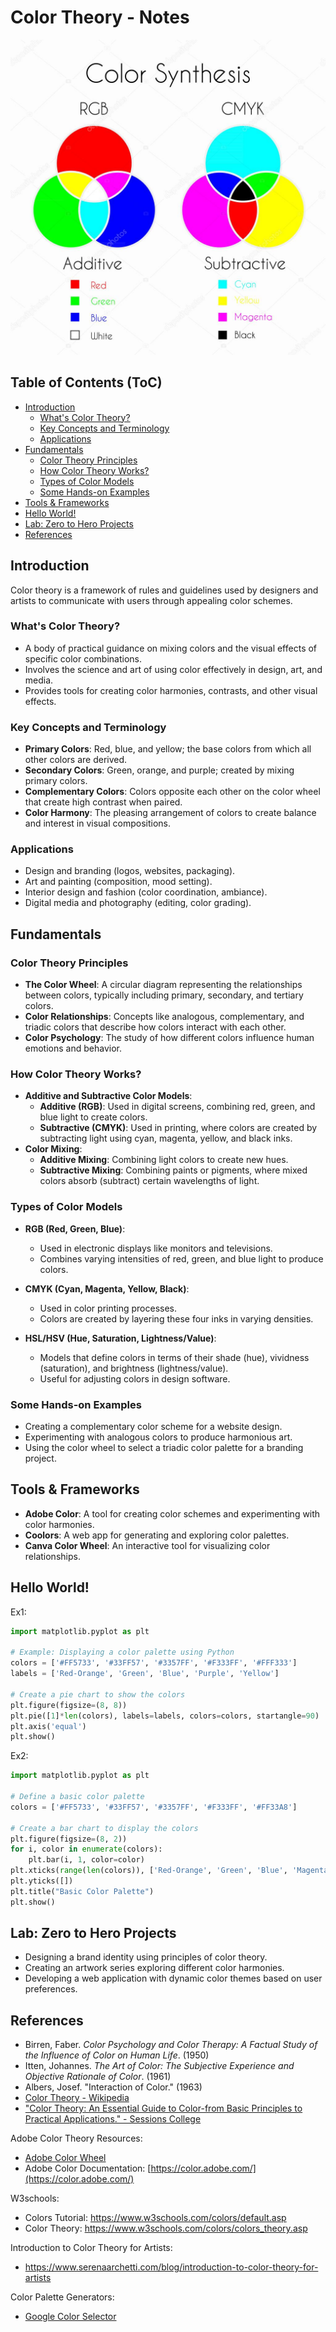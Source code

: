 # Color Theory - Notes

![](./depositphotos_107789844-stock-illustration-color-synthesis-additive-and-subtractive.jpg)

## Table of Contents (ToC)
  - [Introduction](#introduction)
    - [What's Color Theory?](#whats-color-theory)
    - [Key Concepts and Terminology](#key-concepts-and-terminology)
    - [Applications](#applications)
  - [Fundamentals](#fundamentals)
    - [Color Theory Principles](#color-theory-principles)
    - [How Color Theory Works?](#how-color-theory-works)
    - [Types of Color Models](#types-of-color-models)
    - [Some Hands-on Examples](#some-hands-on-examples)
  - [Tools \& Frameworks](#tools--frameworks)
  - [Hello World!](#hello-world)
  - [Lab: Zero to Hero Projects](#lab-zero-to-hero-projects)
  - [References](#references)


## Introduction
Color theory is a framework of rules and guidelines used by designers and artists to communicate with users through appealing color schemes.

### What's Color Theory?
- A body of practical guidance on mixing colors and the visual effects of specific color combinations.
- Involves the science and art of using color effectively in design, art, and media.
- Provides tools for creating color harmonies, contrasts, and other visual effects.

### Key Concepts and Terminology
- **Primary Colors**: Red, blue, and yellow; the base colors from which all other colors are derived.
- **Secondary Colors**: Green, orange, and purple; created by mixing primary colors.
- **Complementary Colors**: Colors opposite each other on the color wheel that create high contrast when paired.
- **Color Harmony**: The pleasing arrangement of colors to create balance and interest in visual compositions.

### Applications
- Design and branding (logos, websites, packaging).
- Art and painting (composition, mood setting).
- Interior design and fashion (color coordination, ambiance).
- Digital media and photography (editing, color grading).

## Fundamentals

### Color Theory Principles
- **The Color Wheel**: A circular diagram representing the relationships between colors, typically including primary, secondary, and tertiary colors.
- **Color Relationships**: Concepts like analogous, complementary, and triadic colors that describe how colors interact with each other.
- **Color Psychology**: The study of how different colors influence human emotions and behavior.

### How Color Theory Works?
- **Additive and Subtractive Color Models**:
  - **Additive (RGB)**: Used in digital screens, combining red, green, and blue light to create colors.
  - **Subtractive (CMYK)**: Used in printing, where colors are created by subtracting light using cyan, magenta, yellow, and black inks.
- **Color Mixing**:
  - **Additive Mixing**: Combining light colors to create new hues.
  - **Subtractive Mixing**: Combining paints or pigments, where mixed colors absorb (subtract) certain wavelengths of light.

### Types of Color Models
- **RGB (Red, Green, Blue)**:
  - Used in electronic displays like monitors and televisions.
  - Combines varying intensities of red, green, and blue light to produce colors.
  
- **CMYK (Cyan, Magenta, Yellow, Black)**:
  - Used in color printing processes.
  - Colors are created by layering these four inks in varying densities.

- **HSL/HSV (Hue, Saturation, Lightness/Value)**:
  - Models that define colors in terms of their shade (hue), vividness (saturation), and brightness (lightness/value).
  - Useful for adjusting colors in design software.

### Some Hands-on Examples
- Creating a complementary color scheme for a website design.
- Experimenting with analogous colors to produce harmonious art.
- Using the color wheel to select a triadic color palette for a branding project.

## Tools & Frameworks
- **Adobe Color**: A tool for creating color schemes and experimenting with color harmonies.
- **Coolors**: A web app for generating and exploring color palettes.
- **Canva Color Wheel**: An interactive tool for visualizing color relationships.

## Hello World!

Ex1:

```python
import matplotlib.pyplot as plt

# Example: Displaying a color palette using Python
colors = ['#FF5733', '#33FF57', '#3357FF', '#F333FF', '#FFF333']
labels = ['Red-Orange', 'Green', 'Blue', 'Purple', 'Yellow']

# Create a pie chart to show the colors
plt.figure(figsize=(8, 8))
plt.pie([1]*len(colors), labels=labels, colors=colors, startangle=90)
plt.axis('equal')
plt.show()
```

Ex2: 

```python
import matplotlib.pyplot as plt

# Define a basic color palette
colors = ['#FF5733', '#33FF57', '#3357FF', '#F333FF', '#FF33A8']

# Create a bar chart to display the colors
plt.figure(figsize=(8, 2))
for i, color in enumerate(colors):
    plt.bar(i, 1, color=color)
plt.xticks(range(len(colors)), ['Red-Orange', 'Green', 'Blue', 'Magenta', 'Pink'])
plt.yticks([])
plt.title("Basic Color Palette")
plt.show()
```

## Lab: Zero to Hero Projects
- Designing a brand identity using principles of color theory.
- Creating an artwork series exploring different color harmonies.
- Developing a web application with dynamic color themes based on user preferences.

## References

- Birren, Faber. *Color Psychology and Color Therapy: A Factual Study of the Influence of Color on Human Life*. (1950)
- Itten, Johannes. *The Art of Color: The Subjective Experience and Objective Rationale of Color*. (1961)
- Albers, Josef. "Interaction of Color." (1963)
- [Color Theory - Wikipedia](https://en.wikipedia.org/wiki/Color_theory)
- ["Color Theory: An Essential Guide to Color-from Basic Principles to Practical Applications." - Sessions College](https://www.sessions.edu/color-calculator/color-theory/)

Adobe Color Theory Resources: 
  - [Adobe Color Wheel](https://color.adobe.com/create)
  - Adobe Color Documentation: [https://color.adobe.com/](https://color.adobe.com/)
  
W3schools:
- Colors Tutorial: https://www.w3schools.com/colors/default.asp
- Color Theory: https://www.w3schools.com/colors/colors_theory.asp

Introduction to Color Theory for Artists:
- https://www.serenaarchetti.com/blog/introduction-to-color-theory-for-artists

Color Palette Generators: 
- [Google Color Selector](https://www.google.com/search?q=google+color+selector&oq=google+color+s&gs_lcrp=EgZjaHJvbWUqCAgCEAAYFhgeMgYIABBFGDkyBwgBEAAYgAQyCAgCEAAYFhgeMggIAxAAGBYYHjIICAQQABgWGB4yCAgFEAAYFhgeMggIBhAAGBYYHjIGCAcQRRg80gEINjg2MGowajeoAgCwAgA&sourceid=chrome&ie=UTF-8)